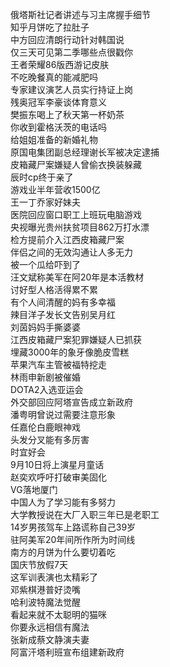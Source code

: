 俄塔斯社记者讲述与习主席握手细节  
知乎月饼吃了拉肚子  
中方回应清朗行动针对韩国说  
仅三天可见第二季哪些点很戳你  
王者荣耀86版西游记皮肤  
不吃晚餐真的能减肥吗  
专家建议演艺人员实行持证上岗  
残奥冠军李豪谈体育意义  
樊振东喝上了秋天第一杯奶茶  
你收到霍格沃茨的电话吗  
给姐姐准备的新婚礼物  
原国电集团副总经理谢长军被决定逮捕  
皮箱藏尸案嫌疑人曾偷衣换装躲藏  
辰时cp终于亲了  
游戏业半年营收1500亿  
王一丁乔家好妹夫  
医院回应窗口职工上班玩电脑游戏  
央视曝光贵州扶贫项目862万打水漂  
检方提前介入江西皮箱藏尸案  
伴侣之间的无效沟通让人多无力  
被一个瓜给吓到了  
汪文斌称美军在阿20年是本活教材  
讨好型人格活得累不累  
有个人间清醒的妈有多幸福  
辣目洋子发长文告别吴月红  
刘茵妈妈手撕婆婆  
江西皮箱藏尸案犯罪嫌疑人已抓获  
埋藏3000年的象牙像脆皮雪糕  
苹果汽车主管被福特挖走  
林雨申新剧被催婚  
DOTA2入选亚运会  
外交部回应阿塔宣告成立新政府  
潘粤明曾说过需要注意形象  
任嘉伦白鹿眼神戏  
头发分叉能有多厉害  
时宜好会  
9月10日将上演星月童话  
赵奕欢呼吁打破审美固化  
VG落地厦门  
中国人为了学习能有多努力  
大学教授说在大厂入职三年已是老职工  
14岁男孩驾车上路谎称自己39岁  
驻阿美军20年间所作所为时间线  
南方的月饼为什么要切着吃  
国庆节放假7天  
这军训表演也太精彩了  
邓紫棋港普好烫嘴  
哈利波特魔法觉醒  
看起来就不太聪明的猫咪  
你要永远相信有魔法  
张新成蔡文静演夫妻  
阿富汗塔利班宣布组建新政府  
